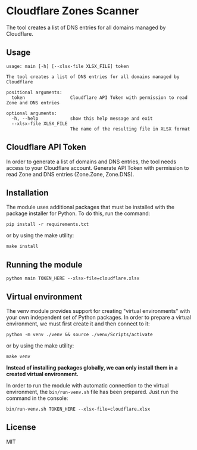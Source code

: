 # Cloudflare Zones Scanner

The tool creates a list of DNS entries for all domains managed by Cloudflare.

## Usage

```commandline
usage: main [-h] [--xlsx-file XLSX_FILE] token

The tool creates a list of DNS entries for all domains managed by Cloudflare

positional arguments:
  token                 Cloudflare API Token with permission to read Zone and DNS entries

optional arguments:
  -h, --help            show this help message and exit
  --xlsx-file XLSX_FILE
                        The name of the resulting file in XLSX format
```

## Cloudflare API Token
In order to generate a list of domains and DNS entries, the tool needs access to your Cloudflare account. 
Generate API Token with permission to read Zone and DNS entries (Zone.Zone, Zone.DNS).

## Installation

The module uses additional packages that must be installed with the package installer for Python. To do this, run the command:

```commandline
pip install -r requirements.txt
```

or by using the make utility:

```commandline
make install
```

## Running the module

```commandline
python main TOKEN_HERE --xlsx-file=cloudflare.xlsx
```

## Virtual environment

The venv module provides support for creating "virtual environments" with your own independent set of Python packages. In order to prepare a virtual environment, we must first create it and then connect to it:

```commandline
python -m venv ./venv && source ./venv/Scripts/activate
```

or by using the make utility:

```commandline
make venv
```

**Instead of installing packages globally, we can only install them in a created virtual environment.**

In order to run the module with automatic connection to the virtual environment, the ``bin/run-venv.sh`` file has been prepared. Just run the command in the console:

```commandline
bin/run-venv.sh TOKEN_HERE --xlsx-file=cloudflare.xlsx
```

## License

MIT
